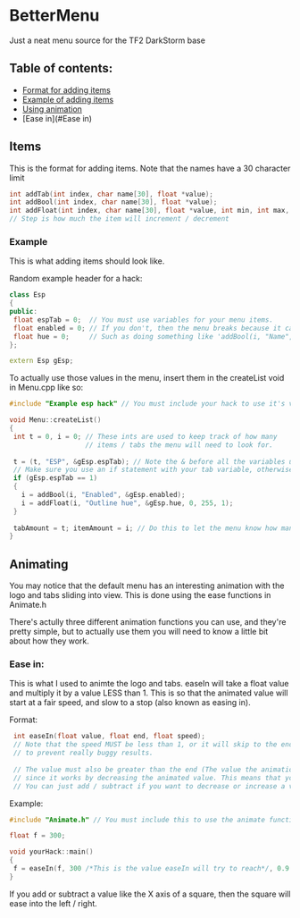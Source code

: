 # BetterMenu
Just a neat menu source for the TF2 DarkStorm base

## Table of contents:
- [Format for adding items](#items)
 - [Example of adding items](#example)
- [Using animation](#animating)
 - [Ease in](#Ease in)

## Items
This is the format for adding items. Note that the names have a 30 character limit

 ```cpp
 int addTab(int index, char name[30], float *value);
 int addBool(int index, char name[30], float *value);
 int addFloat(int index, char name[30], float *value, int min, int max, int step);
 // Step is how much the item will increment / decrement
 ```

### Example
This is what adding items should look like.
 
 Random example header for a hack:
 ```cpp
 class Esp
 {
 public:
  float espTab = 0;  // You must use variables for your menu items.
  float enabled = 0; // If you don't, then the menu breaks because it can't control the values
  float hue = 0;     // Such as doing something like 'addBool(i, "Name", false)'
 };
 
 extern Esp gEsp;
 ```
 
 To actually use those values in the menu, insert them in the createList void in Menu.cpp like so:
 ```cpp
 #include "Example esp hack" // You must include your hack to use it's variables
 
 void Menu::createList()
 {
  int t = 0, i = 0; // These ints are used to keep track of how many
                    // items / tabs the menu will need to look for.
  
  t = (t, "ESP", &gEsp.espTab); // Note the & before all the variables used
  // Make sure you use an if statement with your tab variable, otherwise items will appear regardless of the tab
  if (gEsp.espTab == 1)
  {
    i = addBool(i, "Enabled", &gEsp.enabled);
    i = addFloat(i, "Outline hue", &gEsp.hue, 0, 255, 1);
  }
  
  tabAmount = t; itemAmount = i; // Do this to let the menu know how many items to look for
 }
 ```
## Animating
You may notice that the default menu has an interesting animation with the logo and tabs sliding into view. This is done using the ease functions in Animate.h

There's actully three different animation functions you can use, and they're pretty simple, but to actually use them you will need to know a little bit about how they work.

### Ease in:
This is what I used to animte the logo and tabs. easeIn will take a float value and multiply it by a value LESS than 1. This is so that the animated value will start at a fair speed, and slow to a stop (also known as easing in).

Format:
```cpp
 int easeIn(float value, float end, float speed);
 // Note that the speed MUST be less than 1, or it will skip to the end of the animation
 // to prevent really buggy results.
 
 // The value must also be greater than the end (The value the animation will try to reach)
 // since it works by decreasing the animated value. This means that you can't use negative values either.
 // You can just add / subtract if you want to decrease or increase a value.
```

Example:
```cpp
#include "Animate.h" // You must include this to use the animate functions

float f = 300;

void yourHack::main()
{
 f = easeIn(f, 300 /*This is the value easeIn will try to reach*/, 0.9 /*Speed*/);
}
```

If you add or subtract a value like the X axis of a square, then the square will ease into the left / right.
